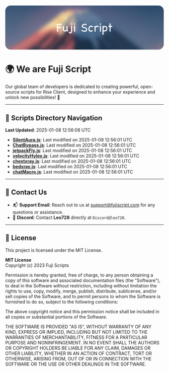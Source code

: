 ![Banner](.github/b.webp)

# 🌍 **We are Fuji Script**

Our global team of developers is dedicated to creating powerful, open-source scripts for Rise Client, designed to enhance your experience and unlock new possibilities! 🌟

---
<!-- SCRIPTS_NAVIGATION_START -->
## 📂 **Scripts Directory Navigation**

**Last Updated**: 2025-01-08 12:56:08 UTC

- **[SilentAura.js](scripts/SilentAura.js)**: Last modified on 2025-01-08 12:56:01 UTC
- **[ChatBypass.js](scripts/ChatBypass.js)**: Last modified on 2025-01-08 12:56:01 UTC
- **[jetpackFly.js](scripts/jetpackFly.js)**: Last modified on 2025-01-08 12:56:01 UTC
- **[velocityHylex.js](scripts/velocityHylex.js)**: Last modified on 2025-01-08 12:56:01 UTC
- **[chestxray.js](scripts/chestxray.js)**: Last modified on 2025-01-08 12:56:01 UTC
- **[bedxray.js](scripts/bedxray.js)**: Last modified on 2025-01-08 12:56:01 UTC
- **[chatMacro.js](scripts/chatMacro.js)**: Last modified on 2025-01-08 12:56:01 UTC

<!-- SCRIPTS_NAVIGATION_END -->

---

## 💬 **Contact Us**  
- 📬 **Support Email**: Reach out to us at [support@fujiscript.com](mailto:support@fujiscript.com) for any questions or assistance.  
- 💬 **Discord**: Contact **Leo728** directly at `Discord@leo728`.

---

## 📜 **License**

This project is licensed under the MIT License.  

**MIT License**  
Copyright (c) 2023 Fuji Scripts  

Permission is hereby granted, free of charge, to any person obtaining a copy of this software and associated documentation files (the "Software"), to deal in the Software without restriction, including without limitation the rights to use, copy, modify, merge, publish, distribute, sublicense, and/or sell copies of the Software, and to permit persons to whom the Software is furnished to do so, subject to the following conditions:  

The above copyright notice and this permission notice shall be included in all copies or substantial portions of the Software.  

THE SOFTWARE IS PROVIDED "AS IS", WITHOUT WARRANTY OF ANY KIND, EXPRESS OR IMPLIED, INCLUDING BUT NOT LIMITED TO THE WARRANTIES OF MERCHANTABILITY, FITNESS FOR A PARTICULAR PURPOSE AND NONINFRINGEMENT. IN NO EVENT SHALL THE AUTHORS OR COPYRIGHT HOLDERS BE LIABLE FOR ANY CLAIM, DAMAGES OR OTHER LIABILITY, WHETHER IN AN ACTION OF CONTRACT, TORT OR OTHERWISE, ARISING FROM, OUT OF OR IN CONNECTION WITH THE SOFTWARE OR THE USE OR OTHER DEALINGS IN THE SOFTWARE.  

